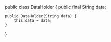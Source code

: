 
public class DataHolder {
    public final String data;
 
    public DataHolder(String data) {
        this.data = data;
    }
}
